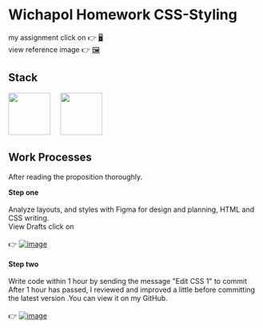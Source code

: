 # Wichapol Homework CSS-Styling
my assignment click on :point_right: [:desktop_computer:](https://maqe-wichapol-homework-template-styling.vercel.app/) \
view reference image :point_right: [:framed_picture:](http://maqe.github.io/img/template-2021.png)

## Stack

[<img src="https://www.pngitem.com/pimgs/m/664-6644509_icon-react-js-logo-hd-png-download.png" height="84px"/>](https://reactjs.org/) &nbsp;&nbsp;&nbsp;
[<img src="https://upload.wikimedia.org/wikipedia/commons/thumb/d/d9/Node.js_logo.svg/1280px-Node.js_logo.svg.png" height="84px"/>](https://nodejs.org/en/) 

## Work Processes

After reading the proposition thoroughly. 

**Step one**\
\
Analyze layouts, and styles with Figma for design and planning, HTML and CSS writing.\
View Drafts click on  \
\
:point_right: [![image](https://static.figma.com/app/icon/1/favicon.png)](https://www.figma.com/file/juyG9qZyVutTZW2dWfRArq/Template-and-Styling?node-id=0%3A1) \
\
**Step two**\
\
Write code within 1 hour by sending the message "Edit CSS 1" to commit After 1 hour has passed, I reviewed and improved a little before 
committing the latest version .You can view it on  my GitHub.\
\
:point_right: 
[![image](https://github.githubassets.com/favicons/favicon.svg)](https://github.com/wichapol/MAQE-Homework/tree/main/frontend/template-styling) 
